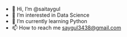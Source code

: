 - 👋 Hi, I’m @saitaygul
- 👀 I’m interested in Data Science
- 🌱 I’m currently learning Python
- 📫 How to reach me saygul3438@gmail.com

<!---
saitaygul/saitaygul is a ✨ special ✨ repository because its `README.md` (this file) appears on your GitHub profile.
You can click the Preview link to take a look at your changes.
--->

